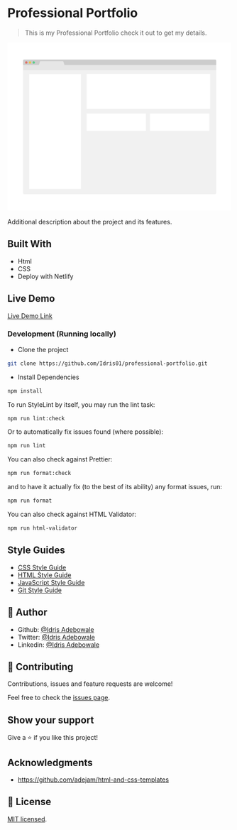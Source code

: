 # Professional Portfolio

> This is my Professional Portfolio check it out to get my details.

![screenshot](./app_screenshot.png)

Additional description about the project and its features.

## Built With

- Html
- CSS
- Deploy with Netlify

## Live Demo

[Live Demo Link](https://livedemo.com)

### Development (Running locally)

- Clone the project

```bash
git clone https://github.com/Idris01/professional-portfolio.git

```

- Install Dependencies

```bash
npm install
```

To run StyleLint by itself, you may run the lint task:

```bash
npm run lint:check
```

Or to automatically fix issues found (where possible):

```bash
npm run lint
```

You can also check against Prettier:

```bash
npm run format:check
```

and to have it actually fix (to the best of its ability) any format issues, run:

```bash
npm run format
```

You can also check against HTML Validator:

```bash
npm run html-validator
```

## Style Guides

- [CSS Style Guide](http://udacity.github.io/frontend-nanodegree-styleguide/css.html)
- [HTML Style Guide](http://udacity.github.io/frontend-nanodegree-styleguide/index.html)
- [JavaScript Style Guide](http://udacity.github.io/frontend-nanodegree-styleguide/javascript.html)
- [Git Style Guide](https://udacity.github.io/git-styleguide/)

## 👤 Author

- Github: [@Idris Adebowale](https://github.com/idris01)
- Twitter: [@Idris Adebowale](https://twitter.com/author)
- Linkedin: [@Idris Adebowale](https://www.linkedin.com/in/idris-adebowale-ab4208ab/)

## 🤝 Contributing

Contributions, issues and feature requests are welcome!

Feel free to check the [issues page](../../issues).

## Show your support

Give a ⭐️ if you like this project!

## Acknowledgments

- https://github.com/adejam/html-and-css-templates

## 📝 License

[MIT licensed](./LICENSE).
